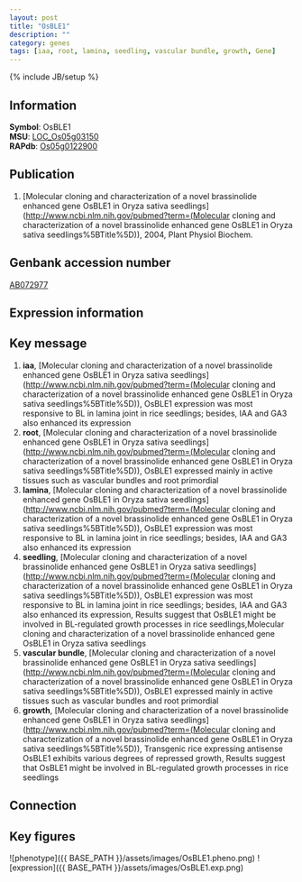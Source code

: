 ```yaml
---
layout: post
title: "OsBLE1"
description: ""
category: genes
tags: [iaa, root, lamina, seedling, vascular bundle, growth, Gene]
---
```

{% include JB/setup %}

## Information
__Symbol__: OsBLE1  
__MSU__: [LOC_Os05g03150](http://rice.plantbiology.msu.edu/cgi-bin/ORF_infopage.cgi?orf=LOC_Os05g03150)  
__RAPdb__: [Os05g0122900](http://rapdb.dna.affrc.go.jp/viewer/gbrowse_details/irgsp1?name=Os05g0122900)  

## Publication
1. [Molecular cloning and characterization of a novel brassinolide enhanced gene OsBLE1 in Oryza sativa seedlings](http://www.ncbi.nlm.nih.gov/pubmed?term=(Molecular cloning and characterization of a novel brassinolide enhanced gene OsBLE1 in Oryza sativa seedlings%5BTitle%5D)), 2004, Plant Physiol Biochem.

## Genbank accession number
[AB072977](http://www.ncbi.nlm.nih.gov/nuccore/AB072977)

## Expression information

## Key message
1. __iaa__, [Molecular cloning and characterization of a novel brassinolide enhanced gene OsBLE1 in Oryza sativa seedlings](http://www.ncbi.nlm.nih.gov/pubmed?term=(Molecular cloning and characterization of a novel brassinolide enhanced gene OsBLE1 in Oryza sativa seedlings%5BTitle%5D)),  OsBLE1 expression was most responsive to BL in lamina joint in rice seedlings; besides, IAA and GA3 also enhanced its expression
2. __root__, [Molecular cloning and characterization of a novel brassinolide enhanced gene OsBLE1 in Oryza sativa seedlings](http://www.ncbi.nlm.nih.gov/pubmed?term=(Molecular cloning and characterization of a novel brassinolide enhanced gene OsBLE1 in Oryza sativa seedlings%5BTitle%5D)),  OsBLE1 expressed mainly in active tissues such as vascular bundles and root primordial
3. __lamina__, [Molecular cloning and characterization of a novel brassinolide enhanced gene OsBLE1 in Oryza sativa seedlings](http://www.ncbi.nlm.nih.gov/pubmed?term=(Molecular cloning and characterization of a novel brassinolide enhanced gene OsBLE1 in Oryza sativa seedlings%5BTitle%5D)),  OsBLE1 expression was most responsive to BL in lamina joint in rice seedlings; besides, IAA and GA3 also enhanced its expression
4. __seedling__, [Molecular cloning and characterization of a novel brassinolide enhanced gene OsBLE1 in Oryza sativa seedlings](http://www.ncbi.nlm.nih.gov/pubmed?term=(Molecular cloning and characterization of a novel brassinolide enhanced gene OsBLE1 in Oryza sativa seedlings%5BTitle%5D)),  OsBLE1 expression was most responsive to BL in lamina joint in rice seedlings; besides, IAA and GA3 also enhanced its expression, Results suggest that OsBLE1 might be involved in BL-regulated growth processes in rice seedlings,Molecular cloning and characterization of a novel brassinolide enhanced gene OsBLE1 in Oryza sativa seedlings
5. __vascular bundle__, [Molecular cloning and characterization of a novel brassinolide enhanced gene OsBLE1 in Oryza sativa seedlings](http://www.ncbi.nlm.nih.gov/pubmed?term=(Molecular cloning and characterization of a novel brassinolide enhanced gene OsBLE1 in Oryza sativa seedlings%5BTitle%5D)),  OsBLE1 expressed mainly in active tissues such as vascular bundles and root primordial
6. __growth__, [Molecular cloning and characterization of a novel brassinolide enhanced gene OsBLE1 in Oryza sativa seedlings](http://www.ncbi.nlm.nih.gov/pubmed?term=(Molecular cloning and characterization of a novel brassinolide enhanced gene OsBLE1 in Oryza sativa seedlings%5BTitle%5D)),  Transgenic rice expressing antisense OsBLE1 exhibits various degrees of repressed growth, Results suggest that OsBLE1 might be involved in BL-regulated growth processes in rice seedlings

## Connection

## Key figures
![phenotype]({{ BASE_PATH }}/assets/images/OsBLE1.pheno.png)
![expression]({{ BASE_PATH }}/assets/images/OsBLE1.exp.png)



